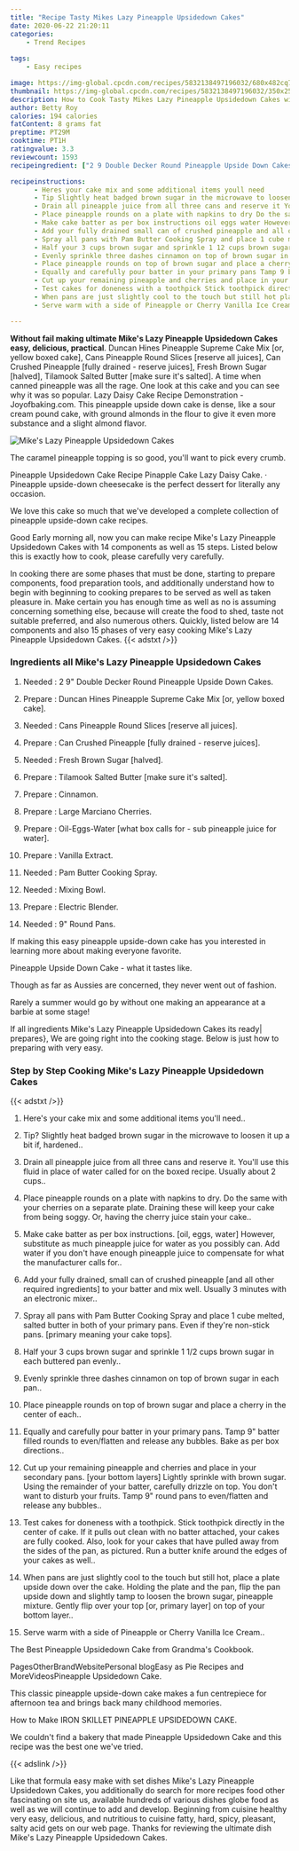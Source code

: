 ```yaml
---
title: "Recipe Tasty Mikes Lazy Pineapple Upsidedown Cakes"
date: 2020-06-22 21:20:11
categories:
    - Trend Recipes
    
tags:
    - Easy recipes

image: https://img-global.cpcdn.com/recipes/5832138497196032/680x482cq70/mikes-lazy-pineapple-upsidedown-cakes-recipe-main-photo.jpg
thumbnail: https://img-global.cpcdn.com/recipes/5832138497196032/350x250cq70/mikes-lazy-pineapple-upsidedown-cakes-recipe-main-photo.jpg
description: How to Cook Tasty Mikes Lazy Pineapple Upsidedown Cakes with 14 ingredients and 15 stages of easy cooking.
author: Betty Roy
calories: 194 calories
fatContent: 8 grams fat
preptime: PT29M
cooktime: PT1H
ratingvalue: 3.3
reviewcount: 1593
recipeingredient: ["2 9 Double Decker Round Pineapple Upside Down Cakes", "Duncan Hines Pineapple Supreme Cake Mix or yellow boxed cake", "Cans Pineapple Round Slices reserve all juices", "Can Crushed Pineapple fully drained  reserve juices", "Fresh Brown Sugar halved", "Tilamook Salted Butter make sure its salted", "Cinnamon", "Large Marciano Cherries", "OilEggsWater what box calls for  sub pineapple juice for water", "Vanilla Extract", "Pam Butter Cooking Spray", "Mixing Bowl", "Electric Blender", "9 Round Pans"]

recipeinstructions: 
      - Heres your cake mix and some additional items youll need 
      - Tip Slightly heat badged brown sugar in the microwave to loosen it up a bit if hardened 
      - Drain all pineapple juice from all three cans and reserve it Youll use this fluid in place of water called for on the boxed recipe Usually about 2 cups 
      - Place pineapple rounds on a plate with napkins to dry Do the same with your cherries on a separate plate Draining these will keep your cake from being soggy Or having the cherry juice stain your cake 
      - Make cake batter as per box instructions oil eggs water However substitute as much pineapple juice for water as you possibly can Add water if you dont have enough pineapple juice  to compensate for what the manufacturer calls for 
      - Add your fully drained small can of crushed pineapple and all other required ingredients to your batter and mix well Usually 3 minutes with an electronic mixer 
      - Spray all pans with Pam Butter Cooking Spray and place 1 cube melted salted butter in both of your primary pans Even if theyre nonstick pans primary meaning your cake tops 
      - Half your 3 cups brown sugar and sprinkle 1 12 cups brown sugar in each buttered pan evenly 
      - Evenly sprinkle three dashes cinnamon on top of brown sugar in each pan 
      - Place pineapple rounds on top of brown sugar and place a cherry in the center of each 
      - Equally and carefully pour batter in your primary pans Tamp 9 batter filled rounds to evenflatten and release any bubbles Bake as per box directions 
      - Cut up your remaining pineapple and cherries and place in your secondary pans your bottom layers Lightly sprinkle with brown sugar Using the remainder of your batter carefully drizzle on top You dont want to disturb your fruits Tamp 9 round pans to evenflatten and release any bubbles 
      - Test cakes for doneness with a toothpick Stick toothpick directly in the center of cake If it pulls out clean with no batter attached your cakes are fully cooked Also look for your cakes that have pulled away from the sides of the pan as pictured Run a butter knife around the edges of your cakes as well 
      - When pans are just slightly cool to the touch but still hot place a plate upside down over the cake Holding the plate and the pan flip the pan upside down and slightly tamp to loosen the brown sugar pineapple mixture Gently flip over your top or primary layer on top of your bottom layer 
      - Serve warm with a side of Pineapple or Cherry Vanilla Ice Cream

---
```




**Without fail making ultimate Mike&#39;s Lazy Pineapple Upsidedown Cakes easy, delicious, practical**. Duncan Hines Pineapple Supreme Cake Mix [or, yellow boxed cake], Cans Pineapple Round Slices [reserve all juices], Can Crushed Pineapple [fully drained - reserve juices], Fresh Brown Sugar [halved], Tilamook Salted Butter [make sure it&#39;s salted]. A time when canned pineapple was all the rage. One look at this cake and you can see why it was so popular. Lazy Daisy Cake Recipe Demonstration - Joyofbaking.com. This pineapple upside down cake is dense, like a sour cream pound cake, with ground almonds in the flour to give it even more substance and a slight almond flavor.


![Mike&#39;s Lazy Pineapple Upsidedown Cakes](https://img-global.cpcdn.com/recipes/5832138497196032/680x482cq70/mikes-lazy-pineapple-upsidedown-cakes-recipe-main-photo.jpg "Mike&#39;s Lazy Pineapple Upsidedown Cakes")



The caramel pineapple topping is so good, you&#39;ll want to pick every crumb.

Pineapple Upsidedown Cake Recipe Pinapple Cake Lazy Daisy Cake. · Pineapple upside-down cheesecake is the perfect dessert for literally any occasion.

We love this cake so much that we&#39;ve developed a complete collection of pineapple upside-down cake recipes.


Good Early morning all, now you can make recipe Mike&#39;s Lazy Pineapple Upsidedown Cakes with 14 components as well as 15 steps. Listed below this is exactly how to cook, please carefully very carefully.

In cooking there are some phases that must be done, starting to prepare components, food preparation tools, and additionally understand how to begin with beginning to cooking prepares to be served as well as taken pleasure in. Make certain you has enough time as well as no is assuming concerning something else, because will create the food to shed, taste not suitable preferred, and also numerous others. Quickly, listed below are 14 components and also 15 phases of very easy cooking Mike&#39;s Lazy Pineapple Upsidedown Cakes.
{{< adstxt />}}

### Ingredients all Mike&#39;s Lazy Pineapple Upsidedown Cakes


1. Needed  : 2 9&#34; Double Decker Round Pineapple Upside Down Cakes.

1. Prepare  : Duncan Hines Pineapple Supreme Cake Mix [or, yellow boxed cake].

1. Needed  : Cans Pineapple Round Slices [reserve all juices].

1. Prepare  : Can Crushed Pineapple [fully drained - reserve juices].

1. Needed  : Fresh Brown Sugar [halved].

1. Prepare  : Tilamook Salted Butter [make sure it&#39;s salted].

1. Prepare  : Cinnamon.

1. Prepare  : Large Marciano Cherries.

1. Prepare  : Oil-Eggs-Water [what box calls for - sub pineapple juice for water].

1. Prepare  : Vanilla Extract.

1. Needed  : Pam Butter Cooking Spray.

1. Needed  : Mixing Bowl.

1. Prepare  : Electric Blender.

1. Needed  : 9&#34; Round Pans.


If making this easy pineapple upside-down cake has you interested in learning more about making everyone favorite.

Pineapple Upside Down Cake - what it tastes like.

Though as far as Aussies are concerned, they never went out of fashion.

Rarely a summer would go by without one making an appearance at a barbie at some stage!


If all ingredients Mike&#39;s Lazy Pineapple Upsidedown Cakes its ready| prepares}, We are going right into the cooking stage. Below is just how to preparing with very easy.

### Step by Step Cooking Mike&#39;s Lazy Pineapple Upsidedown Cakes

{{< adstxt />}}


1. Here&#39;s your cake mix and some additional items you&#39;ll need..



1. Tip? Slightly heat badged brown sugar in the microwave to loosen it up a bit if, hardened..



1. Drain all pineapple juice from all three cans and reserve it. You&#39;ll use this fluid in place of water called for on the boxed recipe. Usually about 2 cups..



1. Place pineapple rounds on a plate with napkins to dry. Do the same with your cherries on a separate plate. Draining these will keep your cake from being soggy. Or, having the cherry juice stain your cake..



1. Make cake batter as per box instructions. [oil, eggs, water] However, substitute as much pineapple juice for water as you possibly can. Add water if you don&#39;t have enough pineapple juice  to compensate for what the manufacturer calls for..



1. Add your fully drained, small can of crushed pineapple [and all other required ingredients] to your batter and mix well. Usually 3 minutes with an electronic mixer..



1. Spray all pans with Pam Butter Cooking Spray and place 1 cube melted, salted butter in both of your primary pans. Even if they&#39;re non-stick pans. [primary meaning your cake tops].



1. Half your 3 cups brown sugar and sprinkle 1 1/2 cups brown sugar in each buttered pan evenly..



1. Evenly sprinkle three dashes cinnamon on top of brown sugar in each pan..



1. Place pineapple rounds on top of brown sugar and place a cherry in the center of each..



1. Equally and carefully pour batter in your primary pans. Tamp 9&#34; batter filled rounds to even/flatten and release any bubbles. Bake as per box directions..



1. Cut up your remaining pineapple and cherries and place in your secondary pans. [your bottom layers] Lightly sprinkle with brown sugar. Using the remainder of your batter, carefully drizzle on top. You don&#39;t want to disturb your fruits. Tamp 9&#34; round pans to even/flatten and release any bubbles..



1. Test cakes for doneness with a toothpick. Stick toothpick directly in the center of cake. If it pulls out clean with no batter attached, your cakes are fully cooked. Also, look for your cakes that have pulled away from the sides of the pan, as pictured. Run a butter knife around the edges of your cakes as well..



1. When pans are just slightly cool to the touch but still hot, place a plate upside down over the cake. Holding the plate and the pan, flip the pan upside down and slightly tamp to loosen the brown sugar, pineapple mixture. Gently flip over your top [or, primary layer] on top of your bottom layer..



1. Serve warm with a side of Pineapple or Cherry Vanilla Ice Cream..




The Best Pineapple Upsidedown Cake from Grandma&#39;s Cookbook.

PagesOtherBrandWebsitePersonal blogEasy as Pie Recipes and MoreVideosPineapple Upsidedown Cake.

This classic pineapple upside-down cake makes a fun centrepiece for afternoon tea and brings back many childhood memories.

How to Make IRON SKILLET PINEAPPLE UPSIDEDOWN CAKE.

We couldn&#39;t find a bakery that made Pineapple Upsidedown Cake and this recipe was the best one we&#39;ve tried.


{{< adslink />}}

Like that formula easy make with set dishes Mike&#39;s Lazy Pineapple Upsidedown Cakes, you additionally do search for more recipes food other fascinating on site us, available hundreds of various dishes globe food as well as we will continue to add and develop. Beginning from cuisine healthy very easy, delicious, and nutritious to cuisine fatty, hard, spicy, pleasant, salty acid gets on our web page. Thanks for reviewing the ultimate dish Mike&#39;s Lazy Pineapple Upsidedown Cakes.
